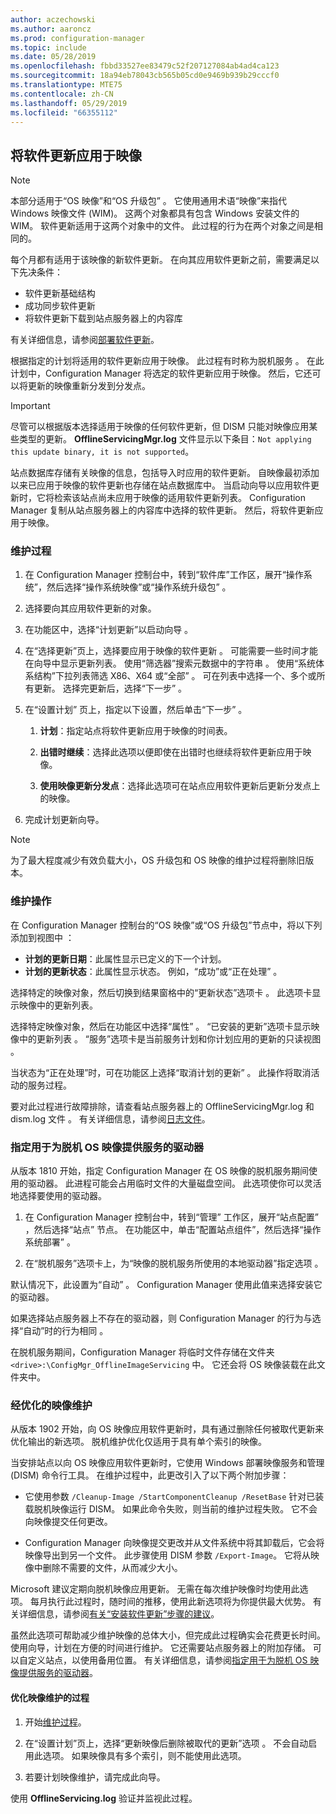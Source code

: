 ```yaml
---
author: aczechowski
ms.author: aaroncz
ms.prod: configuration-manager
ms.topic: include
ms.date: 05/28/2019
ms.openlocfilehash: fbbd33527ee83479c52f207127084ab4ad4ca123
ms.sourcegitcommit: 18a94eb78043cb565b05cd0e9469b939b29cccf0
ms.translationtype: MTE75
ms.contentlocale: zh-CN
ms.lasthandoff: 05/29/2019
ms.locfileid: "66355112"
---
```

## <a name="BKMK_OSImagesApplyUpdates"></a> 将软件更新应用于映像

> [!Note]  
> 本部分适用于“OS 映像”和“OS 升级包”   。 它使用通用术语“映像”来指代 Windows 映像文件 (WIM)。 这两个对象都具有包含 Windows 安装文件的 WIM。 软件更新适用于这两个对象中的文件。 此过程的行为在两个对象之间是相同的。  

每个月都有适用于该映像的新软件更新。 在向其应用软件更新之前，需要满足以下先决条件：

- 软件更新基础结构  
- 成功同步软件更新  
- 将软件更新下载到站点服务器上的内容库  

有关详细信息，请参阅[部署软件更新](/sccm/sum/deploy-use/deploy-software-updates)。  

根据指定的计划将适用的软件更新应用于映像。 此过程有时称为脱机服务  。 在此计划中，Configuration Manager 将选定的软件更新应用于映像。 然后，它还可以将更新的映像重新分发到分发点。

> [!Important]  
> 尽管可以根据版本选择适用于映像的任何软件更新，但 DISM 只能对映像应用某些类型的更新。 **OfflineServicingMgr.log** 文件显示以下条目：`Not applying this update binary, it is not supported`。<!-- SCCMDocs issue 1324 -->

站点数据库存储有关映像的信息，包括导入时应用的软件更新。 自映像最初添加以来已应用于映像的软件更新也存储在站点数据库中。 当启动向导以应用软件更新时，它将检索该站点尚未应用于映像的适用软件更新列表。 Configuration Manager 复制从站点服务器上的内容库中选择的软件更新。 然后，将软件更新应用于映像。  

### <a name="servicing-process"></a>维护过程

1. 在 Configuration Manager 控制台中，转到“软件库”工作区，展开“操作系统”，然后选择“操作系统映像”或“操作系统升级包”     。  

2. 选择要向其应用软件更新的对象。  

3. 在功能区中，选择“计划更新”以启动向导  。  

4. 在“选择更新”页上，选择要应用于映像的软件更新  。 可能需要一些时间才能在向导中显示更新列表。 使用“筛选器”搜索元数据中的字符串  。 使用“系统体系结构”下拉列表筛选 X86、X64 或“全部”     。 可在列表中选择一个、多个或所有更新。 选择完更新后，选择“下一步”  。  

5. 在“设置计划”  页上，指定以下设置，然后单击“下一步”  。  

    1. **计划**：指定站点将软件更新应用于映像的时间表。  

    2. **出错时继续**：选择此选项以便即使在出错时也继续将软件更新应用于映像。  

    3. **使用映像更新分发点**：选择此选项可在站点应用软件更新后更新分发点上的映像。  

6. 完成计划更新向导。  

> [!NOTE]  
> 为了最大程度减少有效负载大小，OS 升级包和 OS 映像的维护过程将删除旧版本。  

### <a name="servicing-operations"></a>维护操作

在 Configuration Manager 控制台的“OS 映像”或“OS 升级包”节点中，将以下列添加到视图中   ：

- **计划的更新日期**：此属性显示已定义的下一个计划。  
- **计划的更新状态**：此属性显示状态。 例如，“成功”或“正在处理”   。  

选择特定的映像对象，然后切换到结果窗格中的“更新状态”选项卡  。 此选项卡显示映像中的更新列表。

选择特定映像对象，然后在功能区中选择“属性”  。 “已安装的更新”选项卡显示映像中的更新列表  。 “服务”选项卡是当前服务计划和你计划应用的更新的只读视图  。

当状态为“正在处理”时，可在功能区上选择“取消计划的更新”   。 此操作将取消活动的服务过程。

要对此过程进行故障排除，请查看站点服务器上的 OfflineServicingMgr.log 和 dism.log 文件   。 有关详细信息，请参阅[日志文件](/sccm/core/plan-design/hierarchy/log-files)。

### <a name="bkmk_servicing-drive"></a> 指定用于为脱机 OS 映像提供服务的驱动器

<!--1358924-->

从版本 1810 开始，指定 Configuration Manager 在 OS 映像的脱机服务期间使用的驱动器。 此进程可能会占用临时文件的大量磁盘空间。 此选项使你可以灵活地选择要使用的驱动器。

1. 在 Configuration Manager 控制台中，转到“管理”  工作区，展开“站点配置”  ，然后选择“站点”  节点。 在功能区中，单击“配置站点组件”，然后选择“操作系统部署”   。  

2. 在“脱机服务”选项卡上，为“映像的脱机服务所使用的本地驱动器”指定选项   。  

默认情况下，此设置为“自动”  。 Configuration Manager 使用此值来选择安装它的驱动器。

如果选择站点服务器上不存在的驱动器，则 Configuration Manager 的行为与选择“自动”时的行为相同  。

在脱机服务期间，Configuration Manager 将临时文件存储在文件夹 `<drive>:\ConfigMgr_OfflineImageServicing` 中。 它还会将 OS 映像装载在此文件夹中。

### <a name="bkmk_resetbase"></a>经优化的映像维护

<!--3555951-->

从版本 1902 开始，向 OS 映像应用软件更新时，具有通过删除任何被取代更新来优化输出的新选项。 脱机维护优化仅适用于具有单个索引的映像。

当安排站点以向 OS 映像应用软件更新时，它使用 Windows 部署映像服务和管理 (DISM) 命令行工具。 在维护过程中，此更改引入了以下两个附加步骤：  

- 它使用参数 `/Cleanup-Image /StartComponentCleanup /ResetBase` 针对已装载脱机映像运行 DISM。 如果此命令失败，则当前的维护过程失败。 它不会向映像提交任何更改。  

- Configuration Manager 向映像提交更改并从文件系统中将其卸载后，它会将映像导出到另一个文件。 此步骤使用 DISM 参数 `/Export-Image`。 它将从映像中删除不需要的文件，从而减少大小。  

Microsoft 建议定期向脱机映像应用更新。 无需在每次维护映像时均使用此选项。 每月执行此过程时，随时间的推移，使用此新选项将为你提供最大优势。 有关详细信息，请参阅[有关“安装软件更新”步骤的建议](/sccm/osd/understand/install-software-updates#recommendations)。

虽然此选项可帮助减少维护映像的总体大小，但完成此过程确实会花费更长时间。 使用向导，计划在方便的时间进行维护。 它还需要站点服务器上的附加存储。 可以自定义站点，以使用备用位置。 有关详细信息，请参阅[指定用于为脱机 OS 映像提供服务的驱动器](#bkmk_servicing-drive)。

#### <a name="process-to-optimize-image-servicing"></a>优化映像维护的过程

1. 开始[维护过程](#servicing-process)。  

2. 在“设置计划”页上，选择“更新映像后删除被取代的更新”选项   。 不会自动启用此选项。 如果映像具有多个索引，则不能使用此选项。  

3. 若要计划映像维护，请完成此向导。  

使用 **OfflineServicing.log** 验证并监视此过程。
